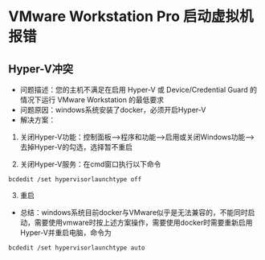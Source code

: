 # VMware Workstation Pro 启动虚拟机报错
## Hyper-V冲突

- 问题描述：您的主机不满足在启用 Hyper-V 或 Device/Credential Guard 的情况下运行 VMware Workstation 的最低要求
- 问题原因：windows系统安装了docker，必须开启Hyper-V
- 解决方案：

1. 关闭Hyper-V功能：控制面板-->程序和功能-->启用或关闭Windows功能-->去掉Hyper-V的勾选，选择暂不重启
  
2. 关闭Hyper-V服务：在cmd窗口执行以下命令
```
bcdedit /set hypervisorlaunchtype off
```
3. 重启
- 总结：windows系统目前docker与VMware似乎是无法兼容的，不能同时启动，需要使用vmware时按上述方案操作，需要使用docker时需要重新启用Hyper-V并重启电脑，命令为
```
bcdedit /set hypervisorlaunchtype auto
```